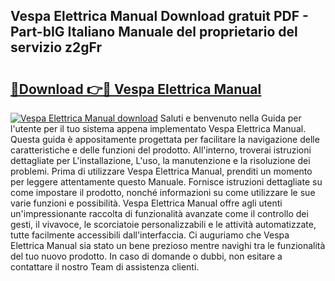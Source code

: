 ## Vespa Elettrica Manual Download gratuit PDF - Part-bIG Italiano Manuale del proprietario del servizio z2gFr

# <h2><a href="http://dfe00vf.blite.top/?on=Vespa+Elettrica+Manual">🔗Download 👉🔴 Vespa Elettrica Manual</a></h2>

[![Vespa Elettrica Manual download](https://i.imgur.com/lujVjoI.png)](http://dfe00vf.blite.top/?on=Vespa+Elettrica+Manual)
Saluti e benvenuto nella Guida per l'utente per il tuo sistema appena implementato Vespa Elettrica Manual. Questa guida è appositamente progettata per facilitare la navigazione delle caratteristiche e delle funzioni del prodotto. All'interno, troverai istruzioni dettagliate per L'installazione, L'uso, la manutenzione e la risoluzione dei problemi. Prima di utilizzare Vespa Elettrica Manual, prenditi un momento per leggere attentamente questo Manuale. Fornisce istruzioni dettagliate su come impostare il prodotto, nonché informazioni su come utilizzare le sue varie funzioni e possibilità. Vespa Elettrica Manual offre agli utenti un'impressionante raccolta di funzionalità avanzate come il controllo dei gesti, il vivavoce, le scorciatoie personalizzabili e le attività automatizzate, tutte facilmente accessibili dall'interfaccia. Ci auguriamo che Vespa Elettrica Manual sia stato un bene prezioso mentre navighi tra le funzionalità del tuo nuovo prodotto. In caso di domande o dubbi, non esitare a contattare il nostro Team di assistenza clienti.
